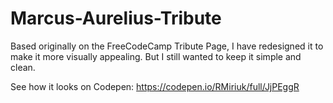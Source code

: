 # Marcus-Aurelius-Tribute
Based originally on the FreeCodeCamp Tribute Page, I have redesigned it to make it more visually appealing. But I still wanted to keep it simple and clean.

See how it looks on Codepen:
https://codepen.io/RMiriuk/full/JjPEggR
